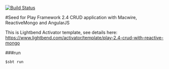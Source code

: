 [![Build Status](https://semaphoreci.com/api/v1/projects/48e312f7-fa60-40ce-8b91-cbfbab2345d1/458958/badge.svg)](https://semaphoreci.com/arturopala/play-2-4-crud-with-reactive-mongo)      

#Seed for Play Framework 2.4 CRUD application with Macwire, ReactiveMongo and AngularJS

This is Lightbend Activator template, see details here: <https://www.lightbend.com/activator/template/play-2.4-crud-with-reactive-mongo>

###run

```
$sbt run
```  

